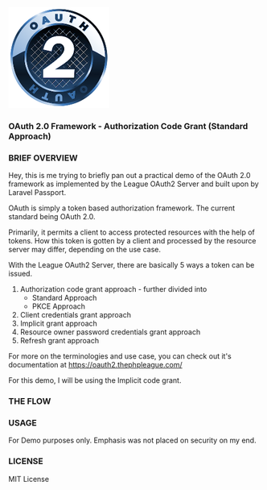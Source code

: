 ![Logo](resource/resources/images/logo.png)

### OAuth 2.0 Framework - Authorization Code Grant (Standard Approach) 

### BRIEF OVERVIEW
Hey, this is me trying to briefly pan out a practical demo of the OAuth 2.0 framework as implemented by the League OAuth2 Server and built upon by Laravel Passport. 

OAuth is simply a token based authorization framework. The current standard being OAuth 2.0. 

Primarily, it permits a client to access protected resources with the help of tokens. How this token is gotten by a client and processed by the resource server may differ, depending on the use case. 

With the League OAuth2 Server, there are basically 5 ways a token can be issued.

1. Authorization code grant approach - further divided into
   - Standard Approach
   - PKCE Approach
2. Client credentials grant approach
3. Implicit grant approach
4. Resource owner password credentials grant approach
5. Refresh grant approach

For more on the terminologies and use case, you can check out it's documentation at https://oauth2.thephpleague.com/

For this demo, I will be using the  Implicit code grant. 

### THE FLOW

### USAGE 
For Demo purposes only. Emphasis was not placed on security on my end.

### LICENSE
MIT License 
